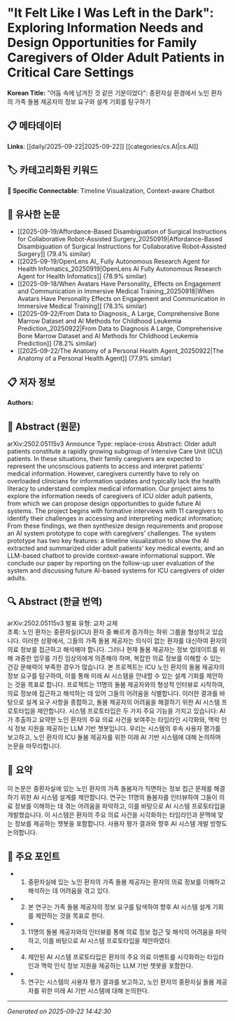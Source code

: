 # "It Felt Like I Was Left in the Dark": Exploring Information Needs and Design Opportunities for Family Caregivers of Older Adult Patients in Critical Care Settings

**Korean Title:** "어둠 속에 남겨진 것 같은 기분이었다": 중환자실 환경에서 노인 환자의 가족 돌봄 제공자의 정보 요구와 설계 기회를 탐구하기

## 📋 메타데이터

**Links**: [[daily/2025-09-22|2025-09-22]] [[categories/cs.AI|cs.AI]]

## 🏷️ 카테고리화된 키워드
**🔗 Specific Connectable**: Timeline Visualization, Context-aware Chatbot

## 🔗 유사한 논문
- [[2025-09-19/Affordance-Based Disambiguation of Surgical Instructions for Collaborative Robot-Assisted Surgery_20250919|Affordance-Based Disambiguation of Surgical Instructions for Collaborative Robot-Assisted Surgery]] (79.4% similar)
- [[2025-09-19/OpenLens AI_ Fully Autonomous Research Agent for Health Infomatics_20250919|OpenLens AI Fully Autonomous Research Agent for Health Infomatics]] (78.9% similar)
- [[2025-09-18/When Avatars Have Personality_ Effects on Engagement and Communication in Immersive Medical Training_20250918|When Avatars Have Personality Effects on Engagement and Communication in Immersive Medical Training]] (78.3% similar)
- [[2025-09-22/From Data to Diagnosis_ A Large, Comprehensive Bone Marrow Dataset and AI Methods for Childhood Leukemia Prediction_20250922|From Data to Diagnosis A Large, Comprehensive Bone Marrow Dataset and AI Methods for Childhood Leukemia Prediction]] (78.2% similar)
- [[2025-09-22/The Anatomy of a Personal Health Agent_20250922|The Anatomy of a Personal Health Agent]] (77.9% similar)

## 📋 저자 정보

**Authors:** 

## 📄 Abstract (원문)

arXiv:2502.05115v3 Announce Type: replace-cross 
Abstract: Older adult patients constitute a rapidly growing subgroup of Intensive Care Unit (ICU) patients. In these situations, their family caregivers are expected to represent the unconscious patients to access and interpret patients' medical information. However, caregivers currently have to rely on overloaded clinicians for information updates and typically lack the health literacy to understand complex medical information. Our project aims to explore the information needs of caregivers of ICU older adult patients, from which we can propose design opportunities to guide future AI systems. The project begins with formative interviews with 11 caregivers to identify their challenges in accessing and interpreting medical information; From these findings, we then synthesize design requirements and propose an AI system prototype to cope with caregivers' challenges. The system prototype has two key features: a timeline visualization to show the AI extracted and summarized older adult patients' key medical events; and an LLM-based chatbot to provide context-aware informational support. We conclude our paper by reporting on the follow-up user evaluation of the system and discussing future AI-based systems for ICU caregivers of older adults.

## 🔍 Abstract (한글 번역)

arXiv:2502.05115v3 발표 유형: 교차 교체  
초록: 노인 환자는 중환자실(ICU) 환자 중 빠르게 증가하는 하위 그룹을 형성하고 있습니다. 이러한 상황에서, 그들의 가족 돌봄 제공자는 의식이 없는 환자를 대신하여 환자의 의료 정보를 접근하고 해석해야 합니다. 그러나 현재 돌봄 제공자는 정보 업데이트를 위해 과중한 업무를 가진 임상의에게 의존해야 하며, 복잡한 의료 정보를 이해할 수 있는 건강 문해력이 부족한 경우가 많습니다. 본 프로젝트는 ICU 노인 환자의 돌봄 제공자의 정보 요구를 탐구하여, 이를 통해 미래 AI 시스템을 안내할 수 있는 설계 기회를 제안하는 것을 목표로 합니다. 프로젝트는 11명의 돌봄 제공자와의 형성적 인터뷰로 시작하여, 의료 정보에 접근하고 해석하는 데 있어 그들의 어려움을 식별합니다. 이러한 결과를 바탕으로 설계 요구 사항을 종합하고, 돌봄 제공자의 어려움을 해결하기 위한 AI 시스템 프로토타입을 제안합니다. 시스템 프로토타입은 두 가지 주요 기능을 가지고 있습니다: AI가 추출하고 요약한 노인 환자의 주요 의료 사건을 보여주는 타임라인 시각화와, 맥락 인식 정보 지원을 제공하는 LLM 기반 챗봇입니다. 우리는 시스템의 후속 사용자 평가를 보고하고, 노인 환자의 ICU 돌봄 제공자를 위한 미래 AI 기반 시스템에 대해 논의하며 논문을 마무리합니다.

## 📝 요약

이 논문은 중환자실에 있는 노인 환자의 가족 돌봄자가 직면하는 정보 접근 문제를 해결하기 위한 AI 시스템 설계를 제안합니다. 연구는 11명의 돌봄자를 인터뷰하여 그들이 의료 정보를 이해하는 데 겪는 어려움을 파악하고, 이를 바탕으로 AI 시스템 프로토타입을 개발했습니다. 이 시스템은 환자의 주요 의료 사건을 시각화하는 타임라인과 문맥에 맞는 정보를 제공하는 챗봇을 포함합니다. 사용자 평가 결과와 향후 AI 시스템 개발 방향도 논의합니다.

## 🎯 주요 포인트

- 1. 중환자실에 있는 노인 환자의 가족 돌봄 제공자는 환자의 의료 정보를 이해하고 해석하는 데 어려움을 겪고 있다.

- 2. 본 연구는 가족 돌봄 제공자의 정보 요구를 탐색하여 향후 AI 시스템 설계 기회를 제안하는 것을 목표로 한다.

- 3. 11명의 돌봄 제공자와의 인터뷰를 통해 의료 정보 접근 및 해석의 어려움을 파악하고, 이를 바탕으로 AI 시스템 프로토타입을 제안하였다.

- 4. 제안된 AI 시스템 프로토타입은 환자의 주요 의료 이벤트를 시각화하는 타임라인과 맥락 인식 정보 지원을 제공하는 LLM 기반 챗봇을 포함한다.

- 5. 연구는 시스템의 사용자 평가 결과를 보고하고, 노인 환자의 중환자실 돌봄 제공자를 위한 미래 AI 기반 시스템에 대해 논의한다.

---

*Generated on 2025-09-22 14:42:30*